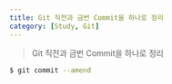 ```yaml
---
title: Git 직전과 금번 Commit을 하나로 정리
category: [Study, Git]
---
```


> Git 직전과 금번 Commit을 하나로 정리

```bash
$ git commit --amend
```